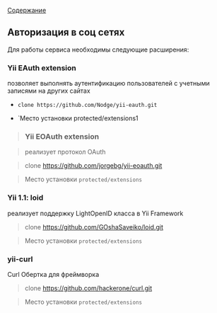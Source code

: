 [Содержание](../../readme.md)

## Авторизация в соц сетях

Для работы сервиса необходимы следующие расширения:

### Yii EAuth extension
позволяет выполнять аутентификацию пользователей с учетными записями на других сайтах
- `clone https://github.com/Nodge/yii-eauth.git`

- `Место установки protected/extensions1

> ### Yii EOAuth extension

> реализует протокол OAuth

> clone https://github.com/jorgebg/yii-eoauth.git

> Место установки `protected/extensions`

### Yii 1.1: loid
реализует поддержку LightOpenID класса в Yii Framework
> clone https://github.com/GOshaSaveiko/loid.git

> Место установки `protected/extensions`

### yii-curl
Curl Обертка для фреймворка
> clone https://github.com/hackerone/curl.git

> Место установки `protected/extensions`

